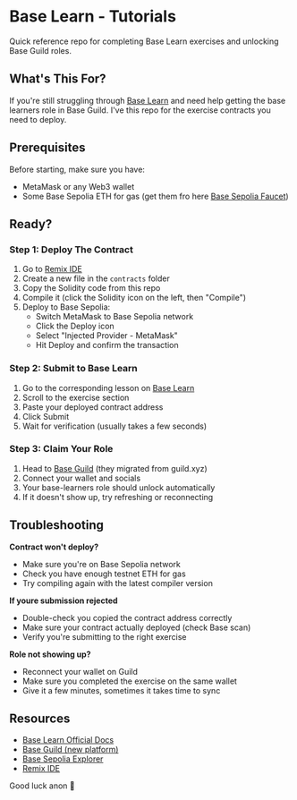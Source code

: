 # Base Learn - Tutorials

Quick reference repo for completing Base Learn exercises and unlocking Base Guild roles.

## What's This For?

If you're still struggling through [Base Learn](https://docs.base.org/learn/welcome) and need help getting the base learners role in Base Guild. I've this repo for the exercise contracts you need to deploy.

## Prerequisites

Before starting, make sure you have:

- MetaMask or any Web3 wallet
- Some Base Sepolia ETH for gas (get them fro here [Base Sepolia Faucet](https://www.coinbase.com/faucets/base-ethereum-goerli-faucet))

## Ready?

### Step 1: Deploy The Contract

1. Go to [Remix IDE](https://remix.ethereum.org/)
2. Create a new file in the `contracts` folder
3. Copy the Solidity code from this repo
4. Compile it (click the Solidity icon on the left, then "Compile")
5. Deploy to Base Sepolia:
   - Switch MetaMask to Base Sepolia network
   - Click the Deploy icon
   - Select "Injected Provider - MetaMask"
   - Hit Deploy and confirm the transaction

### Step 2: Submit to Base Learn

1. Go to the corresponding lesson on [Base Learn](https://docs.base.org/learn/welcome)
2. Scroll to the exercise section
3. Paste your deployed contract address
4. Click Submit
5. Wait for verification (usually takes a few seconds)

### Step 3: Claim Your Role

1. Head to [Base Guild](https://era.guild.xyz/base) (they migrated from guild.xyz)
2. Connect your wallet and socials
3. Your base-learners role should unlock automatically
4. If it doesn't show up, try refreshing or reconnecting

## Troubleshooting

**Contract won't deploy?**
- Make sure you're on Base Sepolia network
- Check you have enough testnet ETH for gas
- Try compiling again with the latest compiler version

**If youre submission rejected**
- Double-check you copied the contract address correctly
- Make sure your contract actually deployed (check Base scan)
- Verify you're submitting to the right exercise

**Role not showing up?**
- Reconnect your wallet on Guild
- Make sure you completed the exercise on the same wallet
- Give it a few minutes, sometimes it takes time to sync

## Resources

- [Base Learn Official Docs](https://docs.base.org/learn/welcome)
- [Base Guild (new platform)](https://era.guild.xyz/base)
- [Base Sepolia Explorer](https://sepolia.basescan.org/)
- [Remix IDE](https://remix.ethereum.org/)

Good luck anon 👊
